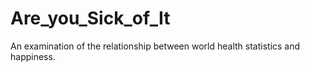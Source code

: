 # Are_you_Sick_of_It
An examination of the relationship between world health statistics and happiness.
